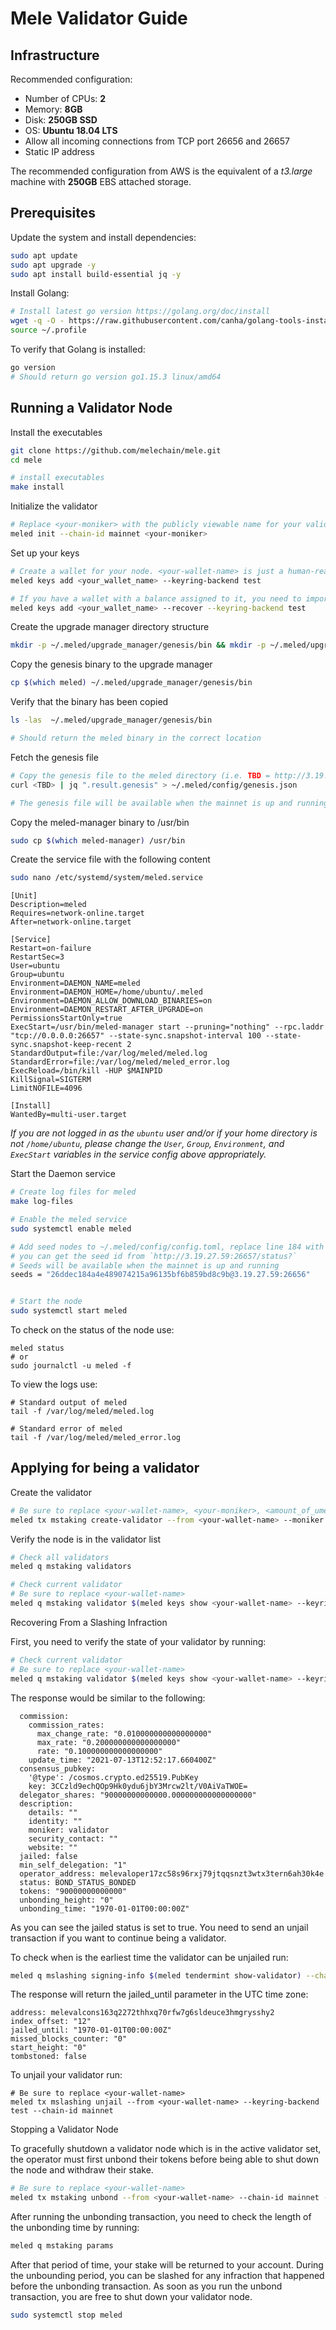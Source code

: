 # Mele Validator Guide

## Infrastructure

Recommended configuration:

- Number of CPUs: **2**
- Memory: **8GB**
- Disk: **250GB SSD**
- OS: **Ubuntu 18.04 LTS**
- Allow all incoming connections from TCP port 26656 and 26657
- Static IP address

The recommended configuration from AWS is the equivalent of a *t3.large* machine with **250GB** EBS attached storage.

## Prerequisites

Update the system and install dependencies:
```bash
sudo apt update
sudo apt upgrade -y
sudo apt install build-essential jq -y
```

Install Golang:
```bash
# Install latest go version https://golang.org/doc/install
wget -q -O - https://raw.githubusercontent.com/canha/golang-tools-install-script/master/goinstall.sh | bash -s -- --version 1.15.3
source ~/.profile
```

To verify that Golang is installed:
```bash
go version
# Should return go version go1.15.3 linux/amd64
```

## Running a Validator Node

Install the executables
```bash
git clone https://github.com/melechain/mele.git
cd mele

# install executables
make install
```

Initialize the validator
```bash
# Replace <your-moniker> with the publicly viewable name for your validator.
meled init --chain-id mainnet <your-moniker>
```

Set up your keys
```bash
# Create a wallet for your node. <your-wallet-name> is just a human-readable name you can use to remember your wallet. It can be the same or different than your moniker.
meled keys add <your_wallet_name> --keyring-backend test

# If you have a wallet with a balance assigned to it, you need to import it by. You will be prompted to enter your bip39 mnemonic
meled keys add <your_wallet_name> --recover --keyring-backend test
```

Create the upgrade manager directory structure
```bash
mkdir -p ~/.meled/upgrade_manager/genesis/bin && mkdir -p ~/.meled/upgrade_manager/upgrades
```

Copy the genesis binary to the upgrade manager
```bash
cp $(which meled) ~/.meled/upgrade_manager/genesis/bin
```

Verify that the binary has been copied
```bash
ls -las  ~/.meled/upgrade_manager/genesis/bin

# Should return the meled binary in the correct location
```

Fetch the genesis file
```bash
# Copy the genesis file to the meled directory (i.e. TBD = http://3.19.27.59:26657/genesis? )
curl <TBD> | jq ".result.genesis" > ~/.meled/config/genesis.json

# The genesis file will be available when the mainnet is up and running
```

Copy the meled-manager binary to /usr/bin
```bash
sudo cp $(which meled-manager) /usr/bin
```

Create the service file with the following content
```bash
sudo nano /etc/systemd/system/meled.service
```

```
[Unit]
Description=meled
Requires=network-online.target
After=network-online.target

[Service]
Restart=on-failure
RestartSec=3
User=ubuntu
Group=ubuntu
Environment=DAEMON_NAME=meled
Environment=DAEMON_HOME=/home/ubuntu/.meled
Environment=DAEMON_ALLOW_DOWNLOAD_BINARIES=on
Environment=DAEMON_RESTART_AFTER_UPGRADE=on
PermissionsStartOnly=true
ExecStart=/usr/bin/meled-manager start --pruning="nothing" --rpc.laddr "tcp://0.0.0.0:26657" --state-sync.snapshot-interval 100 --state-sync.snapshot-keep-recent 2
StandardOutput=file:/var/log/meled/meled.log
StandardError=file:/var/log/meled/meled_error.log
ExecReload=/bin/kill -HUP $MAINPID
KillSignal=SIGTERM
LimitNOFILE=4096

[Install]
WantedBy=multi-user.target
```

*If you are not logged in as the `ubuntu` user and/or if your home directory is not `/home/ubuntu`, please change the `User`, `Group`, `Environment`, and `ExecStart` variables in the service config above appropriately.*

Start the Daemon service
```bash
# Create log files for meled
make log-files

# Enable the meled service
sudo systemctl enable meled

# Add seed nodes to ~/.meled/config/config.toml, replace line 184 with
# you can get the seed id from `http://3.19.27.59:26657/status?`
# Seeds will be available when the mainnet is up and running
seeds = "26ddec184a4e489074215a96135bf6b859bd8c9b@3.19.27.59:26656" 


# Start the node
sudo systemctl start meled
```

To check on the status of the node use:
```
meled status
# or
sudo journalctl -u meled -f
```

To view the logs use:
```
# Standard output of meled
tail -f /var/log/meled/meled.log

# Standard error of meled
tail -f /var/log/meled/meled_error.log
```

## Applying for being a validator

Create the validator
```bash
# Be sure to replace <your-wallet-name>, <your-moniker>, <amount_of_umelg>
meled tx mstaking create-validator --from <your-wallet-name> --moniker <your-moniker> --pubkey $(meled tendermint show-validator) --chain-id mainnet --keyring-backend test --amount <amount_of_umelg>umelg
```

Verify the node is in the validator list
```bash
# Check all validators
meled q mstaking validators

# Check current validator
# Be sure to replace <your-wallet-name>
meled q mstaking validator $(meled keys show <your-wallet-name> --keyring-backend test --bech val -a) --chain-id mainnet
```

Recovering From a Slashing Infraction

First, you need to verify the state of your validator by running:
```bash
# Check current validator
# Be sure to replace <your-wallet-name>
meled q mstaking validator $(meled keys show <your-wallet-name> --keyring-backend test --bech val -a) --chain-id mainnet
```

The response would be similar to the following:
```
  commission:
    commission_rates:
      max_change_rate: "0.010000000000000000"
      max_rate: "0.200000000000000000"
      rate: "0.100000000000000000"
    update_time: "2021-07-13T12:52:17.660400Z"
  consensus_pubkey:
    '@type': /cosmos.crypto.ed25519.PubKey
    key: 3CCzld9echQOp9Hk0ydu6jbY3Mrcw2lt/V0AiVaTWOE=
  delegator_shares: "90000000000000.000000000000000000"
  description:
    details: ""
    identity: ""
    moniker: validator
    security_contact: ""
    website: ""
  jailed: false
  min_self_delegation: "1"
  operator_address: melevaloper17zc58s96rxj79jtqqsnzt3wtx3tern6ah30k4e
  status: BOND_STATUS_BONDED
  tokens: "90000000000000"
  unbonding_height: "0"
  unbonding_time: "1970-01-01T00:00:00Z"
```

As you can see the jailed status is set to true. You need to send an unjail transaction if you want to continue being a validator.

To check when is the earliest time the validator can be unjailed run:
```bash
meled q mslashing signing-info $(meled tendermint show-validator) --chain-id mainnet
```

The response will return the jailed_until parameter in the UTC time zone:
```
address: melevalcons163q2272thhxq70rfw7g6sldeuce3hmgrysshy2
index_offset: "12"
jailed_until: "1970-01-01T00:00:00Z"
missed_blocks_counter: "0"
start_height: "0"
tombstoned: false
```

To unjail your validator run:
```
# Be sure to replace <your-wallet-name>
meled tx mslashing unjail --from <your-wallet-name> --keyring-backend test --chain-id mainnet
```

Stopping a Validator Node

To gracefully shutdown a validator node which is in the active validator set, the operator must first unbond their tokens before being able to shut down the node and withdraw their stake.
```bash
# Be sure to replace <your-wallet-name>
meled tx mstaking unbond --from <your-wallet-name> --chain-id mainnet --keyring-backend test
```

After running the unbonding transaction, you need to check the length of the unbonding time by running:
```bash
meled q mstaking params
```

After that period of time, your stake will be returned to your account. During the unbounding period, you can be slashed for any infraction that happened before the unbonding transaction.
As soon as you run the unbond transaction, you are free to shut down your validator node.
```bash
sudo systemctl stop meled
```

